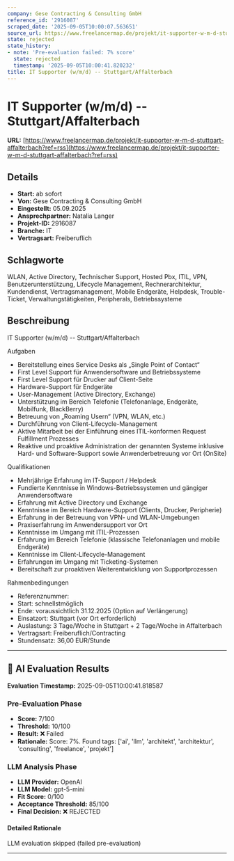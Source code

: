 ```yaml
---
company: Gese Contracting & Consulting GmbH
reference_id: '2916087'
scraped_date: '2025-09-05T10:00:07.563651'
source_url: https://www.freelancermap.de/projekt/it-supporter-w-m-d-stuttgart-affalterbach?ref=rss
state: rejected
state_history:
- note: 'Pre-evaluation failed: 7% score'
  state: rejected
  timestamp: '2025-09-05T10:00:41.820232'
title: IT Supporter (w/m/d) -- Stuttgart/Affalterbach
---
```



# IT Supporter (w/m/d) -- Stuttgart/Affalterbach
**URL:** [https://www.freelancermap.de/projekt/it-supporter-w-m-d-stuttgart-affalterbach?ref=rss](https://www.freelancermap.de/projekt/it-supporter-w-m-d-stuttgart-affalterbach?ref=rss)
## Details
- **Start:** ab sofort
- **Von:** Gese Contracting & Consulting GmbH
- **Eingestellt:** 05.09.2025
- **Ansprechpartner:** Natalia Langer
- **Projekt-ID:** 2916087
- **Branche:** IT
- **Vertragsart:** Freiberuflich

## Schlagworte
WLAN, Active Directory, Technischer Support, Hosted Pbx, ITIL, VPN, Benutzerunterstützung, Lifecycle Management, Rechnerarchitektur, Kundendienst, Vertragsmanagement, Mobile Endgeräte, Helpdesk, Trouble-Ticket, Verwaltungstätigkeiten, Peripherals, Betriebssysteme

## Beschreibung
IT Supporter (w/m/d) -- Stuttgart/Affalterbach

Aufgaben
- Bereitstellung eines Service Desks als „Single Point of Contact“
- First Level Support für Anwendersoftware und Betriebssysteme
- First Level Support für Drucker auf Client-Seite
- Hardware-Support für Endgeräte
- User-Management (Active Directory, Exchange)
- Unterstützung im Bereich Telefonie (Telefonanlage, Endgeräte, Mobilfunk, BlackBerry)
- Betreuung von „Roaming Usern“ (VPN, WLAN, etc.)
- Durchführung von Client-Lifecycle-Management
- Aktive Mitarbeit bei der Einführung eines ITIL-konformen Request Fulfillment Prozesses
- Reaktive und proaktive Administration der genannten Systeme inklusive Hard- und Software-Support sowie Anwenderbetreuung vor Ort (OnSite)

Qualifikationen
- Mehrjährige Erfahrung im IT-Support / Helpdesk
- Fundierte Kenntnisse in Windows-Betriebssystemen und gängiger Anwendersoftware
- Erfahrung mit Active Directory und Exchange
- Kenntnisse im Bereich Hardware-Support (Clients, Drucker, Peripherie)
- Erfahrung in der Betreuung von VPN- und WLAN-Umgebungen
- Praxiserfahrung im Anwendersupport vor Ort
- Kenntnisse im Umgang mit ITIL-Prozessen
- Erfahrung im Bereich Telefonie (klassische Telefonanlagen und mobile Endgeräte)
- Kenntnisse im Client-Lifecycle-Management
- Erfahrungen im Umgang mit Ticketing-Systemen
- Bereitschaft zur proaktiven Weiterentwicklung von Supportprozessen

Rahmenbedingungen
- Referenznummer:
- Start: schnellstmöglich
- Ende: voraussichtlich 31.12.2025 (Option auf Verlängerung)
- Einsatzort: Stuttgart (vor Ort erforderlich)
- Auslastung: 3 Tage/Woche in Stuttgart + 2 Tage/Woche in Affalterbach
- Vertragsart: Freiberuflich/Contracting
- Stundensatz: 36,00 EUR/Stunde

---

## 🤖 AI Evaluation Results

**Evaluation Timestamp:** 2025-09-05T10:00:41.818587

### Pre-Evaluation Phase
- **Score:** 7/100
- **Threshold:** 10/100
- **Result:** ❌ Failed
- **Rationale:** Score: 7%. Found tags: ['ai', 'llm', 'architekt', 'architektur', 'consulting', 'freelance', 'projekt']

### LLM Analysis Phase
- **LLM Provider:** OpenAI
- **LLM Model:** gpt-5-mini
- **Fit Score:** 0/100
- **Acceptance Threshold:** 85/100
- **Final Decision:** ❌ REJECTED

#### Detailed Rationale
LLM evaluation skipped (failed pre-evaluation)

---
